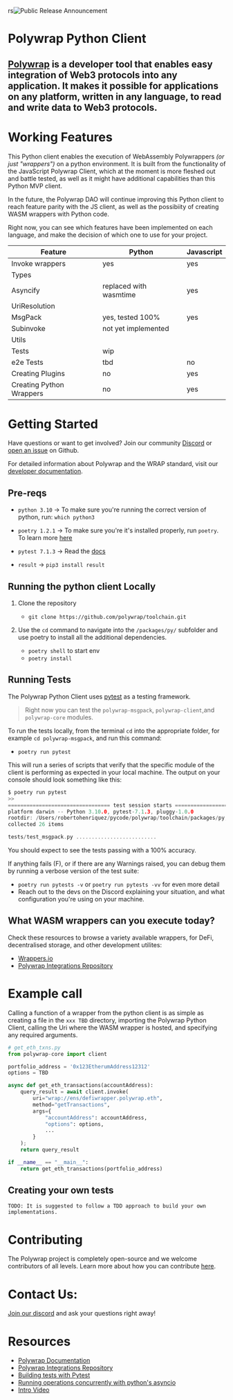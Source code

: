 rs![Public Release Announcement](https://user-images.githubusercontent.com/5522128/177473887-2689cf25-7937-4620-8ca5-17620729a65d.png)

# Polywrap Python Client

## [Polywrap](https://polywrap.io) is a developer tool that enables easy integration of Web3 protocols into any application. It makes it possible for applications on any platform, written in any language, to read and write data to Web3 protocols.

# Working Features

This Python client enables the execution of WebAssembly Polywrappers *(or just "wrappers")* on a python environment. It is built from the functionality of the JavaScript Polywrap Client, which at the moment is more fleshed out and battle tested, as well as it might have additional capabilities than this Python MVP client.

In the future, the Polywrap DAO will continue improving this Python client to reach feature parity with the JS client, as well as the possibiity of creating WASM wrappers with Python code. 

Right now, you can see which features have been implemented on each language, and make the decision of which one to use for your project.

| Feature | Python | Javascript |
| -- | -- | -- |
| Invoke wrappers | yes | yes |
| Types | | |
| Asyncify | replaced with wasmtime | yes |
| UriResolution | | |
| MsgPack| yes, tested 100% | yes |
| Subinvoke | not yet implemented | |
| Utils | | |
| Tests | wip | |
| e2e Tests | tbd | no |
| Creating Plugins | no | yes |
| Creating Python Wrappers | no | yes |

# Getting Started

Have questions or want to get involved? Join our community [Discord](https://discord.polywrap.io) or [open an issue](https://github.com/polywrap/toolchain/issues) on Github.

For detailed information about Polywrap and the WRAP standard, visit our [developer documentation](https://docs.polywrap.io/).


## Pre-reqs

- `python 3.10` -> To make sure you're running the correct version of python, run: `which python3`

- `poetry 1.2.1` -> To make sure you're it's installed properly, run `poetry`. To learn more [here](ttps://python-poetry.org/)

- `pytest 7.1.3` -> Read the [docs](https://docs.pytest.org/en/7.1.x/contents.html)
- `result` -> `pip3 install result`
  

## Running the python client  Locally

1. Clone the repository
   - `git clone https://github.com/polywrap/toolchain.git`

2. Use the `cd` command to navigate into the `/packages/py/` subfolder and use poetry to install all the additional dependencies.
   - `poetry shell` to start env
   - `poetry install`

## Running Tests 

The Polywrap Python Client uses [pytest](https://docs.pytest.org) as a testing framework.

> Right now you can test the `polywrap-msgpack`, `polywrap-client`,and `polywrap-core` modules.

To run the tests locally, from the terminal `cd` into the appropriate folder, for example `cd polywrap-msgpack`, and run this command:
 - `poetry run pytest`

This will run a series of scripts that verify that the specific module of the client is performing as expected in your local machine. The output on your console should look something like this:

```c
$ poetry run pytest
>>
================================= test session starts =================================
platform darwin -- Python 3.10.0, pytest-7.1.3, pluggy-1.0.0
rootdir: /Users/robertohenriquez/pycode/polywrap/toolchain/packages/py, configfile: pytest.ini
collected 26 items                                                                    

tests/test_msgpack.py ..........................                                [100%]
```

You should expect to see the tests passing with a 100% accuracy.

If anything fails (F), or if there are any Warnings raised, you can debug them by running a verbose version of the test suite:
- `poetry run pytests -v` or `poetry run pytests -vv` for even more detail
- Reach out to the devs on the Discord explaining your situation, and what configuration you're using on your machine.


## What WASM wrappers can you execute today?

Check these resources to browse a variety available wrappers, for DeFi, decentralised storage, and other development utilites:

- [Wrappers.io](https://wrappers.io/)
- [Polywrap Integrations Repository](https://github.com/polywrap/integrations)

# Example call

Calling a function of a wrapper from the python client is as simple as creating a file in the `xxx TBD` directory, importing the Polywrap Python Client, calling the Uri where the WASM wrapper is hosted, and specifying any required arguments.

```python
# get_eth_txns.py
from polywrap-core import client 

portfolio_address = '0x123EtherumAddress12312'
options = TBD

async def get_eth_transactions(accountAddress):
    query_result = await client.invoke(
        uri="wrap://ens/defiwrapper.polywrap.eth",
        method="getTransactions",
        args={
            "accountAddress": accountAddress,
            "options": options,
            ...
        }
    );
    return query_result

if __name__ == "__main__":
    return get_eth_transactions(portfolio_address)
```

## Creating your own tests

    TODO: It is suggested to follow a TDD approach to build your own implementations. 

# Contributing

The Polywrap project is completely open-source and we welcome contributors of all levels. Learn more about how you can contribute [here](https://github.com/polywrap/toolchain#contributing).



# Contact Us:

[Join our discord](https://discord.polywrap.io) and ask your questions right away!


# Resources

- [Polywrap Documentation](https://docs.polywrap.io)
- [Polywrap Integrations Repository](https://github.com/polywrap/integrations)
- [Building tests with Pytest](https://realpython.com/pytest-python-testing/)
- [Running operations concurrently with python's asyncio](https://realpython.com/async-io-python/#the-10000-foot-view-of-async-io)
- [Intro Video](TODO)